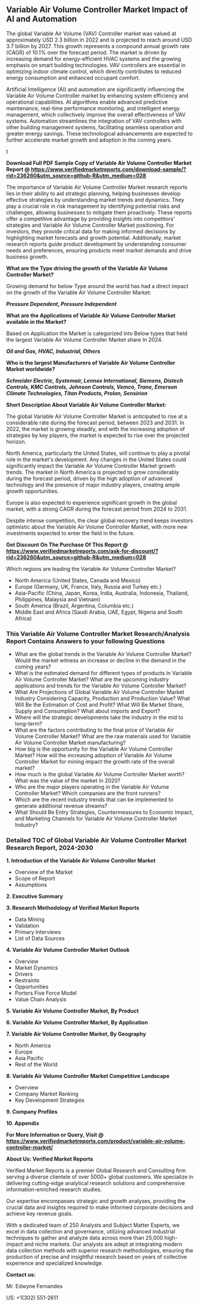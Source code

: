 <h2>Variable Air Volume Controller Market Impact of AI and Automation</h2><p>The global Variable Air Volume (VAV) Controller market was valued at approximately USD 2.3 billion in 2022 and is projected to reach around USD 3.7 billion by 2027. This growth represents a compound annual growth rate (CAGR) of 10.1% over the forecast period. The market is driven by increasing demand for energy-efficient HVAC systems and the growing emphasis on smart building technologies. VAV controllers are essential in optimizing indoor climate control, which directly contributes to reduced energy consumption and enhanced occupant comfort.</p><p>Artificial Intelligence (AI) and automation are significantly influencing the Variable Air Volume Controller market by enhancing system efficiency and operational capabilities. AI algorithms enable advanced predictive maintenance, real-time performance monitoring, and intelligent energy management, which collectively improve the overall effectiveness of VAV systems. Automation streamlines the integration of VAV controllers with other building management systems, facilitating seamless operation and greater energy savings. These technological advancements are expected to further accelerate market growth and adoption in the coming years.</p>t</p><p id="" class=""><strong>Download Full PDF Sample Copy of Variable Air Volume Controller Market Report @ <a href="https://www.verifiedmarketreports.com/download-sample/?rid=236260&utm_source=github-R&utm_medium=028" target="_blank">https://www.verifiedmarketreports.com/download-sample/?rid=236260&utm_source=github-R&utm_medium=028</a></strong></p><p>The importance of&nbsp;Variable Air Volume Controller Market research reports lies in their ability to aid strategic planning, helping businesses develop effective strategies by understanding market trends and dynamics. They play a crucial role in risk management by identifying potential risks and challenges, allowing businesses to mitigate them proactively. These reports offer a competitive advantage by providing insights into competitors' strategies and Variable Air Volume Controller Market positioning. For investors, they provide critical data for making informed decisions by highlighting market forecasts and growth potential. Additionally, market research reports guide product development by understanding consumer needs and preferences, ensuring products meet market demands and drive business growth.</p><p><strong>What are the&nbsp;Type driving the growth of the Variable Air Volume Controller Market?</strong></p><p id="" class="">Growing demand for below Type around the world has had a direct impact on the growth of the Variable Air Volume Controller Market:</p><em><strong>Pressure Dependent, Pressure Independent</strong></em></p><strong>What are the&nbsp;Applications&nbsp;of Variable Air Volume Controller Market available in the Market?</strong></p><p id="" class="">Based on Application the Market is categorized into Below types that held the largest Variable Air Volume Controller Market share In 2024.</p><em><strong>Oil and Gas, HVAC, Industrial, Others</strong></em></p><strong>Who is the largest Manufacturers of Variable Air Volume Controller Market worldwide?</strong></p><p><em><strong>Schneider Electric, Systemair, Lennox International, Siemens, Distech Controls, KMC Controls, Johnson Controls, Vemco, Trane, Emerson Climate Technologies, Titan Products, Prolon, Sensirion</strong></em></p><p id="" class=""><strong>Short Description About Variable Air Volume Controller Market:</strong></p><p>The global Variable Air Volume Controller Market is anticipated to rise at a considerable rate during the forecast period, between 2023 and 2031. In 2022, the market is growing steadily, and with the increasing adoption of strategies by key players, the market is expected to rise over the projected horizon.</p><p>North America, particularly the United States, will continue to play a pivotal role in the market's development. Any changes in the United States could significantly impact the Variable Air Volume Controller Market growth trends. The market in North America is projected to grow considerably during the forecast period, driven by the high adoption of advanced technology and the presence of major industry players, creating ample growth opportunities.</p><p>Europe is also expected to experience significant growth in the global market, with a strong CAGR during the forecast period from 2024 to 2031.</p><p>Despite intense competition, the clear global recovery trend keeps investors optimistic about the Variable Air Volume Controller Market, with more new investments expected to enter the field in the future.</p><p id="" class=""><strong>Get Discount On The Purchase Of This Report @ <a href="https://www.verifiedmarketreports.com/ask-for-discount/?rid=236260&utm_source=github-R&utm_medium=028" target="_blank">https://www.verifiedmarketreports.com/ask-for-discount/?rid=236260&utm_source=github-R&utm_medium=028</a></strong></p>Which regions are leading the Variable Air Volume Controller Market?</p><ul><li>North America (United States, Canada and Mexico)</li><li>Europe (Germany, UK, France, Italy, Russia and Turkey etc.)</li><li>Asia-Pacific (China, Japan, Korea, India, Australia, Indonesia, Thailand, Philippines, Malaysia and Vietnam)</li><li>South America (Brazil, Argentina, Columbia etc.)</li><li>Middle East and Africa (Saudi Arabia, UAE, Egypt, Nigeria and South Africa)</li></ul><h3 id="" class="">This Variable Air Volume Controller Market Research/Analysis Report Contains Answers to your following Questions</h3><ul><li>What are the global trends in the Variable Air Volume Controller Market? Would the market witness an increase or decline in the demand in the coming years?</li><li>What is the estimated demand for different types of products in Variable Air Volume Controller Market? What are the upcoming industry applications and trends for the Variable Air Volume Controller Market?</li><li>What Are Projections of Global Variable Air Volume Controller Market Industry Considering Capacity, Production and Production Value? What Will Be the Estimation of Cost and Profit? What Will Be Market Share, Supply and Consumption? What about imports and Export?</li><li>Where will the strategic developments take the industry in the mid to long-term?</li><li>What are the factors contributing to the final price of Variable Air Volume Controller Market? What are the raw materials used for Variable Air Volume Controller Market manufacturing?</li><li>How big is the opportunity for the Variable Air Volume Controller Market? How will the increasing adoption of Variable Air Volume Controller Market for mining impact the growth rate of the overall market?</li><li>How much is the global Variable Air Volume Controller Market worth? What was the value of the market In 2020?</li><li>Who are the major players operating in the Variable Air Volume Controller Market? Which companies are the front runners?</li><li>Which are the recent industry trends that can be implemented to generate additional revenue streams?</li><li>What Should Be Entry Strategies, Countermeasures to Economic Impact, and Marketing Channels for Variable Air Volume Controller Market Industry?</li></ul><h3 id="" class="">Detailed TOC of Global Variable Air Volume Controller Market Research Report, 2024-2030</h3><p id="" class=""><strong>1. Introduction of the Variable Air Volume Controller Market</strong></p><ul><li>Overview of the Market</li><li>Scope of Report</li><li>Assumptions</li></ul><p id="" class=""><strong>2. Executive Summary</strong></p><p id="" class=""><strong>3. Research Methodology of Verified Market Reports</strong></p><ul><li>Data Mining</li><li>Validation</li><li>Primary Interviews</li><li>List of Data Sources</li></ul><p id="" class=""><strong>4. Variable Air Volume Controller Market Outlook</strong></p><ul><li>Overview</li><li>Market Dynamics</li><li>Drivers</li><li>Restraints</li><li>Opportunities</li><li>Porters Five Force Model</li><li>Value Chain Analysis</li></ul><p id="" class=""><strong>5. Variable Air Volume Controller Market, By Product</strong></p><p id="" class=""><strong>6. Variable Air Volume Controller Market, By Application</strong></p><p id="" class=""><strong>7. Variable Air Volume Controller Market, By Geography</strong></p><ul><li>North America</li><li>Europe</li><li>Asia Pacific</li><li>Rest of the World</li></ul><p id="" class=""><strong>8. Variable Air Volume Controller Market Competitive Landscape</strong></p><ul><li>Overview</li><li>Company Market Ranking</li><li>Key Development Strategies</li></ul><p id="" class=""><strong>9. Company Profiles</strong></p><p id="" class=""><strong>10. Appendix</strong></p><p id="" class=""><strong>For More Information or Query, Visit @ <a href="https://www.verifiedmarketreports.com/product/variable-air-volume-controller-market/" target="_blank">https://www.verifiedmarketreports.com/product/variable-air-volume-controller-market/</a></strong></p><p id="" class=""><strong>About Us: Verified Market Reports</strong></p><p id="" class="">Verified Market Reports is a premier Global Research and Consulting firm serving a diverse clientele of over 5000+ global customers. We specialize in delivering cutting-edge analytical research solutions and comprehensive information-enriched research studies.</p><p id="" class="">Our expertise encompasses strategic and growth analyses, providing the crucial data and insights required to make informed corporate decisions and achieve key revenue goals.</p><p id="" class="">With a dedicated team of 250 Analysts and Subject Matter Experts, we excel in data collection and governance, utilizing advanced industrial techniques to gather and analyze data across more than 25,000 high-impact and niche markets. Our analysts are adept at integrating modern data collection methods with superior research methodologies, ensuring the production of precise and insightful research based on years of collective experience and specialized knowledge.</p><p id="" class=""><strong>Contact us:</strong></p><p id="" class="">Mr. Edwyne Fernandes</p><p id="" class="">US: +1(302) 551-2611</p>
